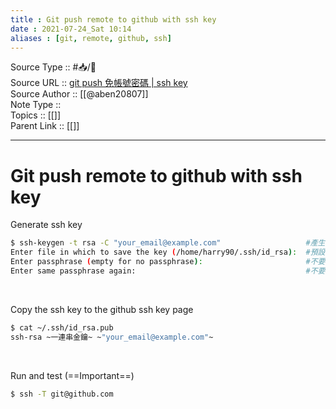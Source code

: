 ```yaml
---
title : Git push remote to github with ssh key
date : 2021-07-24_Sat 10:14
aliases : [git, remote, github, ssh]
---
```

Source Type :: #📥/📄<br>
Source URL :: [git push 免帳號密碼 | ssh key](https://aben20807.blogspot.com/2018/03/1070302-git-push-ssh-key.html)<br>
Source Author :: [[@aben20807]]<br>
Note Type :: <br>
Topics :: [[]]<br>
Parent Link :: [[]]<br>

---
# Git push remote to github with ssh key

Generate ssh key
```bash
$ ssh-keygen -t rsa -C "your_email@example.com"                   #產生金鑰
Enter file in which to save the key (/home/harry90/.ssh/id_rsa):  #預設就好
Enter passphrase (empty for no passphrase):                       #不要輸入密碼
Enter same passphrase again:                                      #不要輸入密碼
```
<br>

Copy the ssh key to the github ssh key page
```bash
$ cat ~/.ssh/id_rsa.pub
ssh-rsa ~一連串金鑰~ ~"your_email@example.com"~
```
<br>

Run and test (==Important==)
```bash
$ ssh -T git@github.com
```